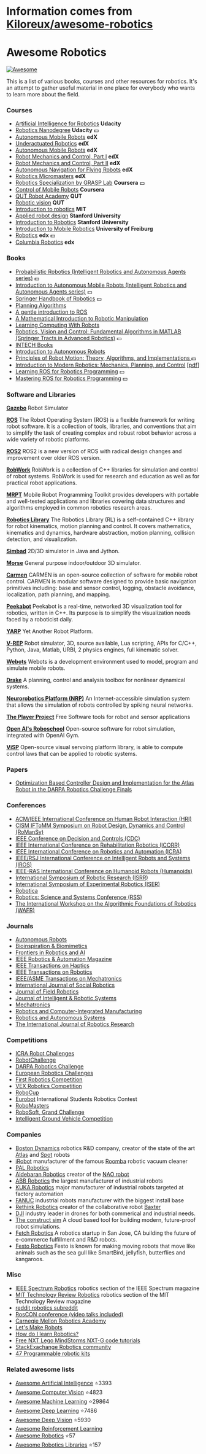 # Information comes from [Kiloreux/awesome-robotics](https://github.com/Kiloreux/awesome-robotics)
Awesome Robotics
================

[![Awesome](https://cdn.rawgit.com/sindresorhus/awesome/d7305f38d29fed78fa85652e3a63e154dd8e8829/media/badge.svg)](https://github.com/sindresorhus/awesome)

This is a list of various books, courses and other resources for robotics. It's an attempt to gather useful material in one place for everybody who wants to learn more about the field.


### Courses ###
* [Artificial Intelligence for Robotics](https://www.udacity.com/course/artificial-intelligence-for-robotics--cs373) **Udacity**
* [Robotics Nanodegree](https://www.udacity.com/course/robotics-nanodegree--nd209) **Udacity** :dollar:
* [Autonomous Mobile Robots](https://courses.edx.org/courses/course-v1:ETHx+AMRx+1T2015/info) **edX**
* [Underactuated Robotics](https://courses.edx.org/courses/course-v1:MITx+6.832x_2+3T2015/info) **edX**
* [Autonomous Mobile Robots](https://courses.edx.org/courses/ETHx/AMRx/1T2014/info) **edX**
* [Robot Mechanics and Control, Part I](https://www.edx.org/course/robot-mechanics-control-part-i-snux-snu446-345-1x) **edX**
* [Robot Mechanics and Control, Part II](https://www.edx.org/course/robot-mechanics-control-part-ii-snux-snu446-345-2x) **edX**
* [Autonomous Navigation for Flying Robots](https://www.edx.org/course/autonomous-navigation-flying-robots-tumx-autonavx-0) **edX**
* [Robotics Micromasters](https://www.edx.org/micromasters/pennx-robotics) **edX**
* [Robotics Specialization by GRASP Lab](https://www.coursera.org/specializations/robotics) **Coursera** :dollar:
* [Control of Mobile Robots](https://www.coursera.org/course/conrob) **Coursera**
* [QUT Robot Academy](https://robotacademy.net.au/) **QUT**
* [Robotic vision](https://www.qut.edu.au/study/short-courses-and-professional-development/short-courses/robotic-vision) **QUT**
* [Introduction to robotics](http://ocw.mit.edu/courses/mechanical-engineering/2-12-introduction-to-robotics-fall-2005/) **MIT**
* [Applied robot design](https://www.youtube.com/user/StanfordCS235/videos) **Stanford University**
* [Introduction to Robotics](https://see.stanford.edu/Course/CS223A) **Stanford University**
* [Introduction to Mobile Robotics](http://ais.informatik.uni-freiburg.de/teaching/ss16/robotics/index_en.php) **University of Freiburg**
* [Robotics](https://www.edx.org/micromasters/pennx-robotics) **edx** :dollar:
* [Columbia Robotics](https://www.edx.org/course/robotics-columbiax-csmm-103x-2) **edx** 

### Books ###
* [Probabilistic Robotics (Intelligent Robotics and Autonomous Agents series)](http://www.amazon.com/Probabilistic-Robotics-Intelligent-Autonomous-Agents/dp/0262201623/)  :dollar:
* [Introduction to Autonomous Mobile Robots (Intelligent Robotics and Autonomous Agents series)](http://www.amazon.com/Introduction-Autonomous-Mobile-Intelligent-Robotics/dp/0262015358/)  :dollar:
* [Springer Handbook of Robotics](http://www.amazon.com/Springer-Handbook-Robotics-Bruno-Siciliano/dp/354023957X)  :dollar:
* [Planning Algorithms](http://planning.cs.uiuc.edu/)
* [A gentle introduction to ROS](https://cse.sc.edu/~jokane/agitr/agitr-letter.pdf)
* [A Mathematical Introduction to Robotic Manipulation](http://www.cds.caltech.edu/~murray/mlswiki/?title=First_edition)
* [Learning Computing With Robots](http://wiki.roboteducation.org/Introduction_to_Computer_Science_via_Robots)
* [Robotics, Vision and Control: Fundamental Algorithms in MATLAB (Springer Tracts in Advanced Robotics)](http://www.amazon.com/Robotics-Vision-Control-Fundamental-Algorithms/dp/3642201431)  :dollar:
* [INTECH Books](http://www.intechopen.com/subjects/robotics)
* [Introduction to Autonomous Robots](https://github.com/correll/Introduction-to-Autonomous-Robots/releases)
* [Principles of Robot Motion: Theory, Algorithms, and Implementations ](https://www.amazon.com/Principles-Robot-Motion-Implementations-Intelligent/dp/0262033275):dollar:
* [Introduction to Modern Robotics: Mechanics, Planning, and Control](http://hades.mech.northwestern.edu/index.php/LynchAndPark) [[pdf](http://hades.mech.northwestern.edu/images/7/7f/MR.pdf)]
* [Learning ROS for Robotics Programming](https://www.amazon.com/Learning-ROS-Robotics-Programming-Second/dp/1783987588) :dollar:
* [Mastering ROS for Robotics Programming](https://www.amazon.com/Mastering-Robotics-Programming-Lentin-Joseph/dp/1783551798) :dollar:


### Software and Libraries ###
[**Gazebo**](http://gazebosim.org/)
Robot Simulator

[**ROS**](http://www.ros.org/)
The Robot Operating System (ROS) is a flexible framework for writing robot software. It is a collection of tools, libraries, and conventions that aim to simplify the task of creating complex and robust robot behavior across a wide variety of robotic platforms.

[**ROS2**](https://github.com/ros2/ros2/wiki)
ROS2 is a new version of ROS with radical design changes and improvement over older ROS version.

[**RobWork**](http://www.robwork.dk/apidoc/nightly/rw/)
RobWork is a collection of C++ libraries for simulation and control of robot systems. RobWork is used for research and education as well as for practical robot applications.

[**MRPT**](http://www.mrpt.org/)
Mobile Robot Programming Toolkit provides developers with portable and well-tested applications and libraries covering data structures and algorithms employed in common robotics research areas.

[**Robotics Library**](http://www.roboticslibrary.org/)
The Robotics Library (RL) is a self-contained C++ library for robot kinematics, motion planning and control. It covers mathematics, kinematics and dynamics, hardware abstraction, motion planning, collision detection, and visualization.

[**Simbad**](http://simbad.sourceforge.net/)
2D/3D simulator in Java and Jython.

[**Morse**](https://www.openrobots.org/wiki/morse/)
General purpose indoor/outdoor 3D simulator.

[**Carmen**](http://carmen.sourceforge.net/)
CARMEN is an open-source collection of software for mobile robot control. CARMEN is modular software designed to provide basic navigation primitives including: base and sensor control, logging, obstacle avoidance, localization, path planning, and mapping.

[**Peekabot**](http://www.peekabot.org/)
Peekabot is a real-time, networked 3D visualization tool for robotics, written in C++. Its purpose is to simplify the visualization needs faced by a roboticist daily.

[**YARP**](http://www.yarp.it/)
Yet Another Robot Platform.

[**V-REP**](http://www.coppeliarobotics.com/)
Robot simulator, 3D, source available, Lua scripting, APIs for C/C++, Python, Java, Matlab, URBI, 2 physics engines, full kinematic solver.

[**Webots**](https://www.cyberbotics.com/overview)
Webots is a development environment used to model, program and simulate mobile robots.

[**Drake**](http://drake.mit.edu/)
A planning, control and analysis toolbox for nonlinear dynamical systems.

[**Neurorobotics Platform (NRP)**](https://neurorobotics.net/)
An Internet-accessible simulation system that allows the simulation of robots controlled by spiking neural networks.

[**The Player Project**](http://playerstage.sourceforge.net/)
Free Software tools for robot and sensor applications 

[**Open AI's Roboschool**](https://github.com/openai/roboschool)
Open-source software for robot simulation, integrated with OpenAI Gym.

[**ViSP**](http://visp.inria.fr/)
Open-source visual servoing platform library, is able to compute control laws that can be applied to robotic systems.

### Papers ###
* [Optimization Based Controller Design and Implementation for the
Atlas Robot in the DARPA Robotics Challenge Finals](https://www.cs.cmu.edu/~cga/drc/ICHR15_0025_MS.pdf)


### Conferences ###
* [ACM/IEEE International Conference on Human Robot Interaction (HRI)](http://ieeexplore.ieee.org/xpl/conhome.jsp?punumber=1040036)
* [CISM IFToMM Symposium on Robot Design, Dynamics and Control (RoManSy)](http://www.romansy2016.org/)
* [IEEE Conference on Decision and Controls (CDC)](http://ieeexplore.ieee.org/servlet/opac?punumber=1000188)
* [IEEE International Conference on Rehabilitation Robotics (ICORR)](http://www.rehabrobotics.org/)
* [IEEE International Conference on Robotics and Automation (ICRA)](http://www.ieee-ras.org/conferences-workshops/fully-sponsored/icra)
* [IEEE/RSJ International Conference on Intelligent Robots and Systems (IROS)](http://www.iros.org/)
* [IEEE-RAS International Conference on Humanoid Robots (Humanoids)](http://ieeexplore.ieee.org/servlet/opac?punumber=1002042)
* [International Symposium of Robotic Research (ISRR)](http://ifrr.org/isrr.php)
* [International Symposium of Experimental Robotics (ISER)](http://ifrr.org/iser.php)
* [Robotica](http://www.ieee-ras.org/conferences-workshops/technically-co-sponsored/robotica)
* [Robotics: Science and Systems Conference (RSS)](http://www.roboticsconference.org/)
* [The International Workshop on the Algorithmic Foundations of Robotics (WAFR)](http://www.wafr.org/)


### Journals ###
* [Autonomous Robots](http://www.springer.com/engineering/robotics/journal/10514)
* [Bioinspiration & Biomimetics](http://iopscience.iop.org/journal/1748-3190)
* [Frontiers in Robotics and AI](http://journal.frontiersin.org/journal/robotics-and-ai)
* [IEEE Robotics & Automation Magazine](http://ieeexplore.ieee.org/xpl/RecentIssue.jsp?punumber=100)
* [IEEE Transactions on Haptics](http://ieeexplore.ieee.org/xpl/RecentIssue.jsp?punumber=4543165)
* [IEEE Transactions on Robotics](http://ieeexplore.ieee.org/xpl/RecentIssue.jsp?punumber=8860)
* [IEEE/ASME Transactions on Mechatronics](http://ieeexplore.ieee.org/xpl/RecentIssue.jsp?punumber=3516)
* [International Journal of Social Robotics](http://www.springer.com/engineering/robotics/journal/12369)
* [Journal of Field Robotics](http://www.journalfieldrobotics.org/Home.html)
* [Journal of Intelligent & Robotic Systems](http://www.springer.com/engineering/robotics/journal/10846)
* [Mechatronics](http://www.journals.elsevier.com/mechatronics)
* [Robotics and Computer-Integrated Manufacturing](http://www.journals.elsevier.com/robotics-and-computer-integrated-manufacturing)
* [Robotics and Autonomous Systems](http://www.journals.elsevier.com/robotics-and-autonomous-systems)
* [The International Journal of Robotics Research](http://www.ijrr.org/)


### Competitions ###
* [ICRA Robot Challenges](http://www.icra2017.org/conference/robot-challenges)
* [RobotChallenge](http://www.robotchallenge.org/)
* [DARPA Robotics Challenge](http://www.theroboticschallenge.org/)
* [European Robotics Challenges](http://www.euroc-project.eu/)
* [First Robotics Competition](http://www.firstinspires.org/robotics/frc)
* [VEX Robotics Competition](https://www.vexrobotics.com/)
* [RoboCup](http://www.robocup.org/)
* [Eurobot](http://www.eurobot.org/) International Students Robotics Contest
* [RoboMasters](http://www.robomasters.com/en/)
* [RoboSoft, Grand Challenge](http://www.robosoftca.eu/)
* [Intelligent Ground Vehicle Competition](http://www.igvc.org/)

### Companies ###
* [Boston Dynamics](http://www.bostondynamics.com/) robotics R&D company, creator of the state of the art [Atlas](https://www.youtube.com/watch?v=rVlhMGQgDkY) and [Spot](https://www.youtube.com/watch?v=M8YjvHYbZ9w) robots
* [iRobot](http://www.irobot.com/) manufacturer of the famous [Roomba](https://en.wikipedia.org/wiki/Roomba) robotic vacuum cleaner
* [PAL Robotics](http://pal-robotics.com)
* [Aldebaran Robotics](https://www.aldebaran.com/en) creator of the [NAO robot](https://www.youtube.com/watch?v=nNbj2G3GmAo)
* [ABB Robotics](http://new.abb.com/products/robotics) the largest manufacturer of industrial robots
* [KUKA Robotics](http://www.kuka-robotics.com/en/) major manufacturer of industrial robots targeted at factory automation
* [FANUC](http://www.fanucamerica.com/) industrial robots manufacturer with the biggest install base
* [Rethink Robotics](http://www.rethinkrobotics.com/) creator of the collaborative robot [Baxter](https://www.youtube.com/watch?v=fCML42boO8c)
* [DJI](http://www.dji.com/) industry leader in drones for both commerical and industrial needs.
* [The construct sim](http://www.theconstructsim.com/)  A cloud based tool for building modern, future-proof robot simulations. 
* [Fetch Robotics](http://www.fetchrobotics.com/) A robotics startup in San Jose, CA building the future of e-commerce fulfillment and R&D robots.
* [Festo Robotics](https://www.festo.com/) Festo is known for making moving robots that move like animals such as the sea gull like SmartBird, jellyfish, butterflies and kangaroos.


### Misc ###
* [IEEE Spectrum Robotics](http://spectrum.ieee.org/robotics) robotics section of the IEEE Spectrum magazine
* [MIT Technology Review Robotics](https://www.technologyreview.com/c/robotics/) robotics section of the MIT Technology Review magazine
* [reddit robotics subreddit](https://www.reddit.com/r/robotics/)
* [RosCON conference (video talks included)](http://roscon.ros.org/2015/)
* [Carnegie Mellon Robotics Academy](http://education.rec.ri.cmu.edu/)
* [Let's Make Robots](http://letsmakerobots.com/)
* [How do I learn Robotics?](https://www.quora.com/How-do-I-learn-robotics)
* [Free NXT Lego MindStorms NXT-G code tutorials](http://www.drgraeme.net/DrGraeme-free-NXT-G-tutorials/ChV4.htm)
* [StackExachange Robotics community](https://robotics.stackexchange.com)
* [47 Programmable robotic kits](http://www.intorobotics.com/47-programmable-robotic-kits/)

### Related awesome lists ###
* [Awesome Artificial Intelligence](https://github.com/owainlewis/awesome-artificial-intelligence) :star:3393
* [Awesome Computer Vision](https://github.com/jbhuang0604/awesome-computer-vision) :star:4823
* [Awesome Machine Learning](https://github.com/josephmisiti/awesome-machine-learning) :star:29864
* [Awesome Deep Learning](https://github.com/ChristosChristofidis/awesome-deep-learning) :star:7486
* [Awesome Deep Vision](https://github.com/kjw0612/awesome-deep-vision) :star:5930
* [Awesome Reinforcement Learning](https://github.com/aikorea/awesome-rl/)
* [Awesome Robotics](https://github.com/ahundt/awesome-robotics) :star:57
* [Awesome Robotics Libraries](https://github.com/jslee02/awesome-robotics-libraries) :star:157

